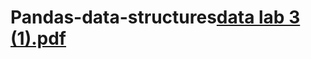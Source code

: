 # Pandas-data-structures[data lab 3 (1).pdf](https://github.com/user-attachments/files/19738178/data.lab.3.1.pdf)
